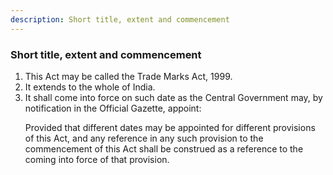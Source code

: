 ```yaml
---
description: Short title, extent and commencement
---
```


### Short title, extent and commencement

1. This Act may be called the Trade Marks Act, 1999.
2. It extends to the whole of India.
3. It shall come into force on such date as the Central Government may, by notification in the Official Gazette, appoint: </p>Provided that different dates may be appointed for different provisions of this Act, and any reference in any such provision to the commencement of this Act shall be construed as a reference to the coming into force of that provision.
